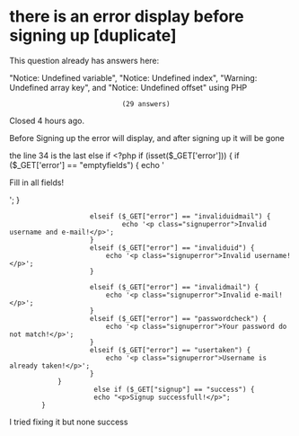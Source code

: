 
# there is an error display before signing up [duplicate]







This question already has answers here:
                        
                    



"Notice: Undefined variable", "Notice: Undefined index", "Warning: Undefined array key", and "Notice: Undefined offset" using PHP

                                (29 answers)
                            

Closed 4 hours ago.



Before Signing up the error will display, and after signing up it will be gone
 
the line 34 is the last else if
              <?php 
              if (isset($_GET['error'])) {
                    if ($_GET['error'] == "emptyfields") {
                        echo '<p class="signuperror">Fill in all fields!</p>';
                    }
                       
                        elseif ($_GET["error"] == "invaliduidmail") {
                                echo '<p class="signuperror">Invalid username and e-mail!</p>';
                        }   
                        elseif ($_GET["error"] == "invaliduid") {
                            echo '<p class="signuperror">Invalid username!</p>';
                        }       

                        elseif ($_GET["error"] == "invalidmail") {
                            echo '<p class="signuperror">Invalid e-mail!</p>';
                        }
                        elseif ($_GET["error"] == "passwordcheck") {
                            echo '<p class="signuperror">Your password do not match!</p>';
                        }
                        elseif ($_GET["error"] == "usertaken") {
                            echo '<p class="signuperror">Username is already taken!</p>';
                        }
                }
                         else if ($_GET["signup"] == "success") {
                         echo "<p>Signup successfull!</p>";
            }

I tried fixing it but none success

        